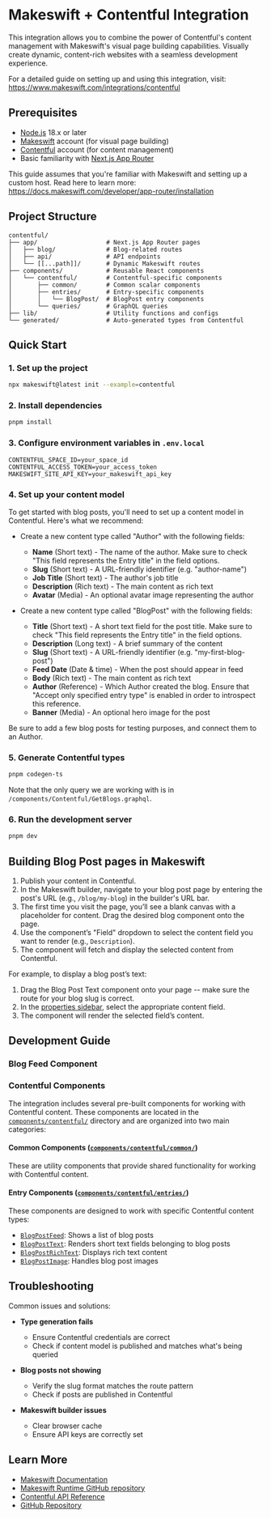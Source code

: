 # Makeswift + Contentful Integration

This integration allows you to combine the power of Contentful's content management with Makeswift's visual page building capabilities. Visually create dynamic, content-rich websites with a seamless development experience.

For a detailed guide on setting up and using this integration, visit:
https://www.makeswift.com/integrations/contentful

## Prerequisites

- [Node.js](https://nodejs.org/) 18.x or later
- [Makeswift](https://www.makeswift.com/) account (for visual page building)
- [Contentful](https://www.contentful.com/) account (for content management)
- Basic familiarity with [Next.js App Router](https://nextjs.org/docs/app)

This guide assumes that you're familiar with Makeswift and setting up a custom host. Read here to learn more: https://docs.makeswift.com/developer/app-router/installation

## Project Structure

```
contentful/
├── app/                   # Next.js App Router pages
│   ├── blog/              # Blog-related routes
│   ├── api/               # API endpoints
│   └── [[...path]]/       # Dynamic Makeswift routes
├── components/            # Reusable React components
│   └── contentful/        # Contentful-specific components
│       ├── common/        # Common scalar components
│       ├── entries/       # Entry-specific components
│       │   └── BlogPost/  # BlogPost entry components
│       └── queries/       # GraphQL queries
├── lib/                   # Utility functions and configs
└── generated/             # Auto-generated types from Contentful
```

## Quick Start

### 1. Set up the project

   ```bash
   npx makeswift@latest init --example=contentful
   ```

### 2. Install dependencies

   ```bash
   pnpm install
   ```

### 3. Configure environment variables in `.env.local`

   ```
   CONTENTFUL_SPACE_ID=your_space_id
   CONTENTFUL_ACCESS_TOKEN=your_access_token
   MAKESWIFT_SITE_API_KEY=your_makeswift_api_key
   ```

### 4. Set up your content model

To get started with blog posts, you'll need to set up a content model in Contentful. Here's what we recommend:

- Create a new content type called "Author" with the following fields:

   - **Name** (Short text) - The name of the author. Make sure to check "This field represents the Entry title" in the field options.
   - **Slug** (Short text) - A URL-friendly identifier (e.g. "author-name")
   - **Job Title** (Short text) - The author's job title
   - **Description** (Rich text) - The main content as rich text
   - **Avatar** (Media) - An optional avatar image representing the author

- Create a new content type called "BlogPost" with the following fields:

   - **Title** (Short text) - A short text field for the post title. Make sure to check "This field represents the Entry title" in the field options.
   - **Description** (Long text) - A brief summary of the content
   - **Slug** (Short text) - A URL-friendly identifier (e.g. "my-first-blog-post")
   - **Feed Date** (Date & time) - When the post should appear in feed
   - **Body** (Rich text) - The main content as rich text
   - **Author** (Reference) - Which Author created the blog. Ensure that "Accept only specified entry type" is enabled in order to introspect this reference.
   - **Banner** (Media) - An optional hero image for the post
   
Be sure to add a few blog posts for testing purposes, and connect them to an Author.

### 5. Generate Contentful types

   ```bash
   pnpm codegen-ts
   ```

Note that the only query we are working with is in `/components/Contentful/GetBlogs.graphql`.

### 6. Run the development server
   ```bash
   pnpm dev
   ```

## Building Blog Post pages in Makeswift

1. Publish your content in Contentful.
2. In the Makeswift builder, navigate to your blog post page by entering the post's URL (e.g., `/blog/my-blog`) in the builder's URL bar.
3. The first time you visit the page, you’ll see a blank canvas with a placeholder for content. Drag the desired blog component onto the page.
4. Use the component’s "Field" dropdown to select the content field you want to render (e.g., `Description`).
5. The component will fetch and display the selected content from Contentful.

For example, to display a blog post’s text:

1. Drag the Blog Post Text component onto your page -- make sure the route for your blog slug is correct.
2. In the [properties sidebar](https://docs.makeswift.com/product/builder-basics#properties-sidebar), select the appropriate content field.
3. The component will render the selected field’s content.

## Development Guide

### Blog Feed Component

### Contentful Components

The integration includes several pre-built components for working with Contentful content. These components are located in the [`components/contentful/`](components/contentful/) directory and are organized into two main categories:

#### Common Components ([`components/contentful/common/`](components/contentful/common/))

These are utility components that provide shared functionality for working with Contentful content.

#### Entry Components ([`components/contentful/entries/`](components/contentful/entries))

These components are designed to work with specific Contentful content types:

- [`BlogPostFeed`](components/contentful/entries/BlogPost/BlogPostFeed): Shows a list of blog posts
- [`BlogPostText`](components/contentful/entries/BlogPost/BlogPostText): Renders short text fields belonging to blog posts
- [`BlogPostRichText`](components/contentful/entries/BlogPost/BlogPostRichText): Displays rich text content
- [`BlogPostImage`](components/contentful/entries/BlogPost/BlogPostImage): Handles blog post images

## Troubleshooting

Common issues and solutions:

- **Type generation fails**

   - Ensure Contentful credentials are correct
   - Check if content model is published and matches what's being queried

- **Blog posts not showing**

   - Verify the slug format matches the route pattern
   - Check if posts are published in Contentful

- **Makeswift builder issues**
   - Clear browser cache
   - Ensure API keys are correctly set

## Learn More

- [Makeswift Documentation](https://www.makeswift.com/docs/)
- [Makeswift Runtime GitHub repository](https://github.com/makeswift/makeswift)
- [Contentful API Reference](https://www.contentful.com/developers/docs/references/)
- [GitHub Repository](https://github.com/makeswift/makeswift)
